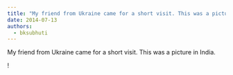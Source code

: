 ```yaml
---
title: "My friend from Ukraine came for a short visit. This was a picture in India."
date: 2014-07-13
authors: 
  - bksubhuti
---
```


My friend from Ukraine came for a short visit. This was a picture in India.﻿

!

